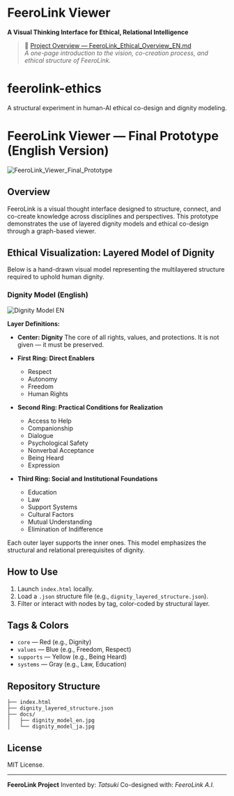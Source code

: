 # FeeroLink Viewer

**A Visual Thinking Interface for Ethical, Relational Intelligence**

> 📄 [Project Overview — FeeroLink_Ethical_Overview_EN.md](./FeeroLink_Ethical_Overview_EN.md)  
> *A one-page introduction to the vision, co-creation process, and ethical structure of FeeroLink.*


# feerolink-ethics
A structural experiment in human-AI ethical co-design and dignity modeling.

# FeeroLink Viewer — Final Prototype (English Version)
![FeeroLink_Viewer_Final_Prototype](https://feerolink-creator.github.io/feerolink-ethics/)
 
## Overview

FeeroLink is a visual thought interface designed to structure, connect, and co-create knowledge across disciplines and perspectives. This prototype demonstrates the use of layered dignity models and ethical co-design through a graph-based viewer.

## Ethical Visualization: Layered Model of Dignity

Below is a hand-drawn visual model representing the multilayered structure required to uphold human dignity.

### Dignity Model (English)

![Dignity Model EN](docs/dignity_model_en.jpg)

**Layer Definitions:**

* **Center: Dignity**
  The core of all rights, values, and protections. It is not given — it must be preserved.

* **First Ring: Direct Enablers**

  * Respect
  * Autonomy
  * Freedom
  * Human Rights

* **Second Ring: Practical Conditions for Realization**

  * Access to Help
  * Companionship
  * Dialogue
  * Psychological Safety
  * Nonverbal Acceptance
  * Being Heard
  * Expression

* **Third Ring: Social and Institutional Foundations**

  * Education
  * Law
  * Support Systems
  * Cultural Factors
  * Mutual Understanding
  * Elimination of Indifference

Each outer layer supports the inner ones. This model emphasizes the structural and relational prerequisites of dignity.

## How to Use

1. Launch `index.html` locally.
2. Load a `.json` structure file (e.g., `dignity_layered_structure.json`).
3. Filter or interact with nodes by tag, color-coded by structural layer.

## Tags & Colors

* `core` — Red (e.g., Dignity)
* `values` — Blue (e.g., Freedom, Respect)
* `supports` — Yellow (e.g., Being Heard)
* `systems` — Gray (e.g., Law, Education)

## Repository Structure

```
├── index.html
├── dignity_layered_structure.json
├── docs/
│   ├── dignity_model_en.jpg
│   └── dignity_model_ja.jpg
```

## License

MIT License.

---

**FeeroLink Project**
Invented by: *Tatsuki*
Co-designed with: *FeeroLink A.I.*
